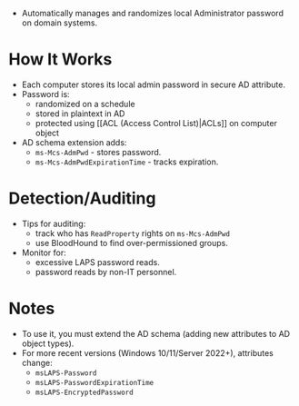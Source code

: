 - Automatically manages and randomizes local Administrator password on domain systems.
# How It Works

- Each computer stores its local admin password in secure AD attribute.
- Password is:
	- randomized on a schedule
	- stored in plaintext in AD
	- protected using [[ACL (Access Control List)|ACLs]] on computer object
- AD schema extension adds:
	- `ms-Mcs-AdmPwd` - stores password.
	- `ms-Mcs-AdmPwdExpirationTime` - tracks expiration.
# Detection/Auditing

- Tips for auditing:
	- track who has `ReadProperty` rights on `ms-Mcs-AdmPwd`
	- use BloodHound to find over-permissioned groups.
- Monitor for:
	- excessive LAPS password reads.
	- password reads by non-IT personnel.
# Notes

- To use it, you must extend the AD schema (adding new attributes to AD object types).
- For more recent versions (Windows 10/11/Server 2022+), attributes change:
	- `msLAPS-Password`
	- `msLAPS-PasswordExpirationTime`
	- `msLAPS-EncryptedPassword`

